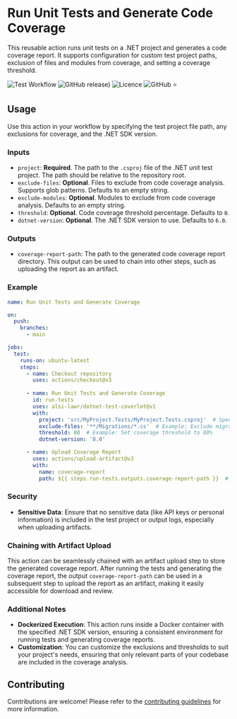 # Run Unit Tests and Generate Code Coverage

This reusable action runs unit tests on a .NET project and generates a code coverage report. It supports configuration for custom test project paths, exclusion of files and modules from coverage, and setting a coverage threshold.

![Test Workflow](https://github.com/alsi-lawr/dotnet-test-coverlet/actions/workflows/test-action.yml/badge.svg)
![GitHub release)](https://img.shields.io/github/v/release/alsi-lawr/dotnet-test-coverlet)
![Licence](https://img.shields.io/github/license/alsi-lawr/dotnet-test-coverlet)
![GitHub :star:](https://img.shields.io/github/stars/alsi-lawr/dotnet-test-coverlet?style=social)

## Usage

Use this action in your workflow by specifying the test project file path, any exclusions for coverage, and the .NET SDK version.

### Inputs

- `project`: **Required**. The path to the `.csproj` file of the .NET unit test project. The path should be relative to the repository root.
- `exclude-files`: **Optional**. Files to exclude from code coverage analysis. Supports glob patterns. Defaults to an empty string.
- `exclude-modules`: **Optional**. Modules to exclude from code coverage analysis. Defaults to an empty string.
- `threshold`: **Optional**. Code coverage threshold percentage. Defaults to `0`.
- `dotnet-version`: **Optional**. The .NET SDK version to use. Defaults to `6.0`.

### Outputs

- `coverage-report-path`: The path to the generated code coverage report directory. This output can be used to chain into other steps, such as uploading the report as an artifact.

### Example

```yaml
name: Run Unit Tests and Generate Coverage

on:
  push:
    branches:
      - main

jobs:
  test:
    runs-on: ubuntu-latest
    steps:
      - name: Checkout repository
        uses: actions/checkout@v3
      
      - name: Run Unit Tests and Generate Coverage
        id: run-tests
        uses: alsi-lawr/dotnet-test-coverlet@v1
        with:
          project: 'src/MyProject.Tests/MyProject.Tests.csproj'  # Specify the correct path to your test project file
          exclude-files: '**/Migrations/*.cs'  # Example: Exclude migrations files
          threshold: 80  # Example: Set coverage threshold to 80%
          dotnet-version: '8.0'

      - name: Upload Coverage Report
        uses: actions/upload-artifact@v3
        with:
          name: coverage-report
          path: ${{ steps.run-tests.outputs.coverage-report-path }}  # Use the output from the previous step to upload the report
```

### Security

- **Sensitive Data**: Ensure that no sensitive data (like API keys or personal information) is included in the test project or output logs, especially when uploading artifacts.

### Chaining with Artifact Upload

This action can be seamlessly chained with an artifact upload step to store the generated coverage report. After running the tests and generating the coverage report, the output `coverage-report-path` can be used in a subsequent step to upload the report as an artifact, making it easily accessible for download and review.

### Additional Notes

- **Dockerized Execution**: This action runs inside a Docker container with the specified .NET SDK version, ensuring a consistent environment for running tests and generating coverage reports.
- **Customization**: You can customize the exclusions and thresholds to suit your project's needs, ensuring that only relevant parts of your codebase are included in the coverage analysis.

## Contributing

Contributions are welcome! Please refer to the [contributing guidelines](./docs/CONTRIBUTING.md) for more information.
